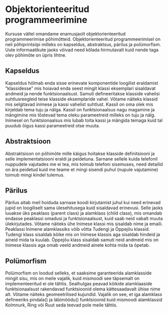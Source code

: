 # Objektorienteeritud programmeerimine
Kursuse vältel omandame enamusjaolt objektorienteeritud programmeerimise põhimõtteid. Objektorienteeritud programmeerimisel on neli põhiprintsiipi milleks on kapseldus, abstraktsus, pärilus ja polümorfism. Uute informaatikute jaoks võivad need kõlada hirmutavalt kuid nende taga olev põhimõte on üpris lihtne.

## Kapseldus
Kapseldus hõlmab enda sisse erinevate komponentide loogilist eraldamist “klassidesse” mis hoiavad enda seest mingit klassi eksemplari sisaldavat andmeid ja nende funktsionaalsust. Samuti defineeritakse klasside vahelisi suhtlusreegleid teise klasside eksemplaride vahel. Võtame näiteks klassid mis selgitavad inimese ja kassi vahelist suhtlust. Kassil on oma olek mis kirjeldab tema tuju ja nälga. Kassil on funktsionaalsus nagu magamine ja mängimine mis tõstevad tema oleku parameetreid milleks on tuju ja nälg. Inimesel on funktsionaalsus mis lubab toita kassi ja mängida temaga kuid tal puudub õigus kassi parameetreid otse muuta. 

## Abstraktsioon
Abstraktsioon on põhimõte mille käigus hoitakse klasside definitsiooni ja selle implementatsiooni eraldi ja peidetuna. Sarnane sellele kuida telefonil nuppudele vajutades me ei tea, mis toimub telefoni sisemuses, need detailid on ära peidetud kuid me teame et mingi sisendi puhul (nupule vajutamine) toimub mingi kindel tulemus.

## Pärilus
Pärilus aitab meil hoiduda sarnase koodi kirjutamist juhul kui need erinevad jupid on loogiliselt sama ülesehitusega kuid sisaldavad erinevusi. Selle jaoks luuakse üks peaklass (parent class) ja alamklass (child class), mis omandab endasse peaklassi omadusi ja funktsionaalsust, kuid saab neid vabalt muuta ülekirjutades. Võtame näiteks ühe Inimese klassi mis sisaldab nime ja emaili. Peaklassi Inimene alamklassiks võib võtta Tudengi ja Õppejõu klassid. Tudengi klass sisaldab kõike mis on Inimese klassis aga sisaldab hindeid ja aineid mida ta kuulab. Õppejõu klass sisaldab samuti neid andmeid mis on Inimese klassis aga omab veeld andmeid ainete kohta mida ta õpetab.

## Polümorfism
Polümorfism on loodud selleks, et saaksime garanteerida alamklasside mingit sisu, mis on meile vajalik, kuid mismoodi see täpsemalt on implementeeritud ei ole tähtis. Sealhulgas peavad kõikide alamklaaside funktsionaalsust rakendavad funktsioonid olema kättesaadavalt ühise nime alt. Võtame näiteks geomeetrilised kujundid. Vajalik on see, et iga alamklass defineeriks pindala() ja läbimõõdu() funktsioonid kuid mismoodi alamklassid Kolmnurk, Ring või Ruut seda teevad pole meile tähtis.
